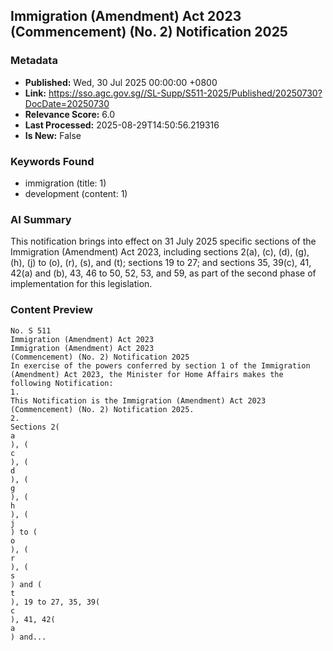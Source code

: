
## Immigration (Amendment) Act 2023 (Commencement) (No. 2) Notification 2025

### Metadata
- **Published:** Wed, 30 Jul 2025 00:00:00 +0800
- **Link:** https://sso.agc.gov.sg//SL-Supp/S511-2025/Published/20250730?DocDate=20250730
- **Relevance Score:** 6.0
- **Last Processed:** 2025-08-29T14:50:56.219316
- **Is New:** False

### Keywords Found
- immigration (title: 1)
- development (content: 1)

### AI Summary
This notification brings into effect on 31 July 2025 specific sections of the Immigration (Amendment) Act 2023, including sections 2(a), (c), (d), (g), (h), (j) to (o), (r), (s), and (t); sections 19 to 27; and sections 35, 39(c), 41, 42(a) and (b), 43, 46 to 50, 52, 53, and 59, as part of the second phase of implementation for this legislation.

### Content Preview
```
No. S 511
Immigration (Amendment) Act 2023
Immigration (Amendment) Act 2023
(Commencement) (No. 2) Notification 2025
In exercise of the powers conferred by section 1 of the Immigration (Amendment) Act 2023, the Minister for Home Affairs makes the following Notification:
1.
This Notification is the Immigration (Amendment) Act 2023 (Commencement) (No. 2) Notification 2025.
2.
Sections 2(
a
), (
c
), (
d
), (
g
), (
h
), (
j
) to (
o
), (
r
), (
s
) and (
t
), 19 to 27, 35, 39(
c
), 41, 42(
a
) and...
```
